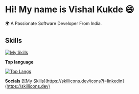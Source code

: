 <h1> Hi! My name is Vishal Kukde 😄 </h1>
 🌍 A Passionate Software Developer From India.
<h2>Skills</h2>  

[![My Skills](https://skillicons.dev/icons?i=html,css,js,ts,react,redux,nextjs,materialui)](https://skillicons.dev)

<b>Top language</b>

[![Top Langs](https://github-readme-stats.vercel.app/api/top-langs/?username=Vishalkukde&layout=compact&text_color=daf7dc&bg_color=151515)](https://github.com/kumawatlalit912/github-readme-stats)

<b>Socials</b> 
[![My Skills](https://skillicons.dev/icons?i=linkedin](https://skillicons.dev)
